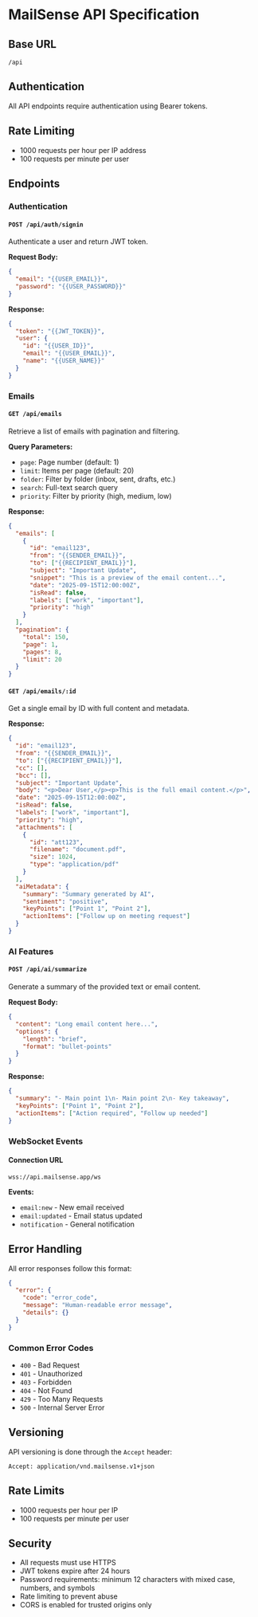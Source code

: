 # MailSense API Specification

## Base URL
`/api`

## Authentication
All API endpoints require authentication using Bearer tokens.

## Rate Limiting
- 1000 requests per hour per IP address
- 100 requests per minute per user

## Endpoints

### Authentication

#### `POST /api/auth/signin`
Authenticate a user and return JWT token.

**Request Body:**
```json
{
  "email": "{{USER_EMAIL}}",
  "password": "{{USER_PASSWORD}}"
}
```

**Response:**
```json
{
  "token": "{{JWT_TOKEN}}",
  "user": {
    "id": "{{USER_ID}}",
    "email": "{{USER_EMAIL}}",
    "name": "{{USER_NAME}}"
  }
}
```

### Emails

#### `GET /api/emails`
Retrieve a list of emails with pagination and filtering.

**Query Parameters:**
- `page`: Page number (default: 1)
- `limit`: Items per page (default: 20)
- `folder`: Filter by folder (inbox, sent, drafts, etc.)
- `search`: Full-text search query
- `priority`: Filter by priority (high, medium, low)

**Response:**
```json
{
  "emails": [
    {
      "id": "email123",
      "from": "{{SENDER_EMAIL}}",
      "to": ["{{RECIPIENT_EMAIL}}"],
      "subject": "Important Update",
      "snippet": "This is a preview of the email content...",
      "date": "2025-09-15T12:00:00Z",
      "isRead": false,
      "labels": ["work", "important"],
      "priority": "high"
    }
  ],
  "pagination": {
    "total": 150,
    "page": 1,
    "pages": 8,
    "limit": 20
  }
}
```

#### `GET /api/emails/:id`
Get a single email by ID with full content and metadata.

**Response:**
```json
{
  "id": "email123",
  "from": "{{SENDER_EMAIL}}",
  "to": ["{{RECIPIENT_EMAIL}}"],
  "cc": [],
  "bcc": [],
  "subject": "Important Update",
  "body": "<p>Dear User,</p><p>This is the full email content.</p>",
  "date": "2025-09-15T12:00:00Z",
  "isRead": false,
  "labels": ["work", "important"],
  "priority": "high",
  "attachments": [
    {
      "id": "att123",
      "filename": "document.pdf",
      "size": 1024,
      "type": "application/pdf"
    }
  ],
  "aiMetadata": {
    "summary": "Summary generated by AI",
    "sentiment": "positive",
    "keyPoints": ["Point 1", "Point 2"],
    "actionItems": ["Follow up on meeting request"]
  }
}
```

### AI Features

#### `POST /api/ai/summarize`
Generate a summary of the provided text or email content.

**Request Body:**
```json
{
  "content": "Long email content here...",
  "options": {
    "length": "brief",
    "format": "bullet-points"
  }
}
```

**Response:**
```json
{
  "summary": "- Main point 1\n- Main point 2\n- Key takeaway",
  "keyPoints": ["Point 1", "Point 2"],
  "actionItems": ["Action required", "Follow up needed"]
}
```

### WebSocket Events

#### Connection URL
`wss://api.mailsense.app/ws`

**Events:**
- `email:new` - New email received
- `email:updated` - Email status updated
- `notification` - General notification

## Error Handling

All error responses follow this format:
```json
{
  "error": {
    "code": "error_code",
    "message": "Human-readable error message",
    "details": {}
  }
}
```

### Common Error Codes
- `400` - Bad Request
- `401` - Unauthorized
- `403` - Forbidden
- `404` - Not Found
- `429` - Too Many Requests
- `500` - Internal Server Error

## Versioning
API versioning is done through the `Accept` header:
```
Accept: application/vnd.mailsense.v1+json
```

## Rate Limits
- 1000 requests per hour per IP
- 100 requests per minute per user

## Security
- All requests must use HTTPS
- JWT tokens expire after 24 hours
- Password requirements: minimum 12 characters with mixed case, numbers, and symbols
- Rate limiting to prevent abuse
- CORS is enabled for trusted origins only

